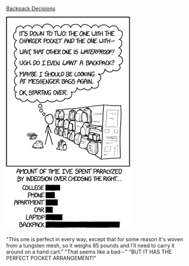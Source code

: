 [Backpack Decisions](https://xkcd.com/1952)

![Backpack Decisions](./random_comic.png)

"This one is perfect in every way, except that for some reason it's woven from a tungsten mesh, so it weighs 85 pounds and I'll need to carry it around on a hand cart." "That seems like a bad--" "BUT IT HAS THE PERFECT POCKET ARRANGEMENT!"

